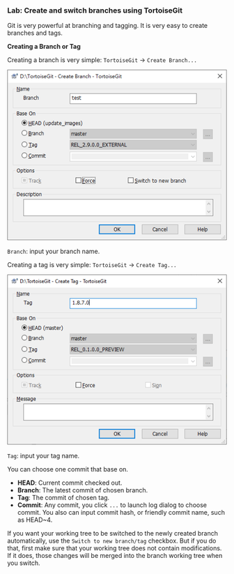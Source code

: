 

### Lab: Create and switch branches using TortoiseGit

Git is very powerful at branching and tagging. It is very easy to create branches and tags.

**Creating a Branch or Tag**

Creating a branch is very simple: `TortoiseGit` → `Create Branch...`

![](./images/34.png)

`Branch`: input your branch name.

Creating a tag is very simple: `TortoiseGit` → `Create Tag...`

![](./images/35.png)

`Tag`: input your tag name.

You can choose one commit that base on.

- **HEAD**: Current commit checked out.
- **Branch**: The latest commit of chosen branch.
- **Tag**: The commit of chosen tag.
- **Commit**: Any commit, you click `...` to launch log dialog to choose commit. You also can input commit hash, or friendly commit name, such as HEAD~4.

If you want your working tree to be switched to the newly created branch automatically, use the `Switch to new branch/tag` checkbox. But if you do that, first make sure that your working tree does not contain modifications. If it does, those changes will be merged into the branch working tree when you switch.